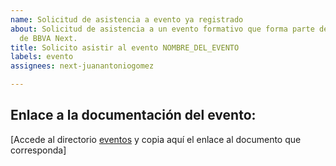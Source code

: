 ```yaml
---
name: Solicitud de asistencia a evento ya registrado
about: Solicitud de asistencia a un evento formativo que forma parte del catálogo
  de BBVA Next.
title: Solicito asistir al evento NOMBRE_DEL_EVENTO
labels: evento
assignees: next-juanantoniogomez

---
```


## Enlace a la documentación del evento:

[Accede al directorio [eventos](https://github.com/next-juanantoniogomez/spike-gestion-formacion/tree/master/eventos) y copia aquí el enlace al documento que corresponda]
